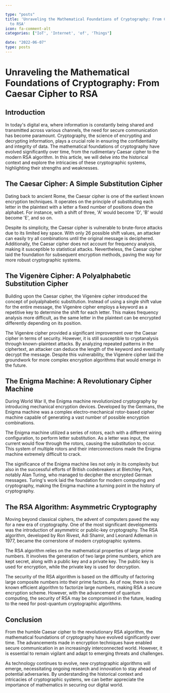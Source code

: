 ```yaml
---

type: "posts"
title: 'Unraveling the Mathematical Foundations of Cryptography: From Caesar Cipher
  to RSA'
icon: fa-comment-alt
categories: ["IoT', 'Internet', 'of', 'Things"]

date: "2022-06-07"
type: posts
---
```





# Unraveling the Mathematical Foundations of Cryptography: From Caesar Cipher to RSA

## Introduction

In today's digital era, where information is constantly being shared and transmitted across various channels, the need for secure communication has become paramount. Cryptography, the science of encrypting and decrypting information, plays a crucial role in ensuring the confidentiality and integrity of data. The mathematical foundations of cryptography have evolved significantly over time, from the rudimentary Caesar cipher to the modern RSA algorithm. In this article, we will delve into the historical context and explore the intricacies of these cryptographic systems, highlighting their strengths and weaknesses.

## The Caesar Cipher: A Simple Substitution Cipher

Dating back to ancient Rome, the Caesar cipher is one of the earliest known encryption techniques. It operates on the principle of substituting each letter in the plaintext with a letter a fixed number of positions down the alphabet. For instance, with a shift of three, 'A' would become 'D', 'B' would become 'E', and so on.

Despite its simplicity, the Caesar cipher is vulnerable to brute-force attacks due to its limited key space. With only 26 possible shift values, an attacker can easily try all combinations until the original message is deciphered. Additionally, the Caesar cipher does not account for frequency analysis, making it susceptible to statistical attacks. Nevertheless, the Caesar cipher laid the foundation for subsequent encryption methods, paving the way for more robust cryptographic systems.

## The Vigenère Cipher: A Polyalphabetic Substitution Cipher

Building upon the Caesar cipher, the Vigenère cipher introduced the concept of polyalphabetic substitution. Instead of using a single shift value for the entire message, the Vigenère cipher employs a keyword as a repetitive key to determine the shift for each letter. This makes frequency analysis more difficult, as the same letter in the plaintext can be encrypted differently depending on its position.

The Vigenère cipher provided a significant improvement over the Caesar cipher in terms of security. However, it is still susceptible to cryptanalysis through known-plaintext attacks. By analyzing repeated patterns in the ciphertext, an attacker can deduce the length of the keyword and eventually decrypt the message. Despite this vulnerability, the Vigenère cipher laid the groundwork for more complex encryption algorithms that would emerge in the future.

## The Enigma Machine: A Revolutionary Cipher Machine

During World War II, the Enigma machine revolutionized cryptography by introducing mechanical encryption devices. Developed by the Germans, the Enigma machine was a complex electro-mechanical rotor-based cipher machine capable of generating a vast number of possible encryption combinations.

The Enigma machine utilized a series of rotors, each with a different wiring configuration, to perform letter substitution. As a letter was input, the current would flow through the rotors, causing the substitution to occur. This system of multiple rotors and their interconnections made the Enigma machine extremely difficult to crack.

The significance of the Enigma machine lies not only in its complexity but also in the successful efforts of British codebreakers at Bletchley Park, notably Alan Turing, who managed to decipher the encrypted German messages. Turing's work laid the foundation for modern computing and cryptography, making the Enigma machine a turning point in the history of cryptography.

## The RSA Algorithm: Asymmetric Cryptography

Moving beyond classical ciphers, the advent of computers paved the way for a new era of cryptography. One of the most significant developments was the introduction of asymmetric or public-key cryptography. The RSA algorithm, developed by Ron Rivest, Adi Shamir, and Leonard Adleman in 1977, became the cornerstone of modern cryptographic systems.

The RSA algorithm relies on the mathematical properties of large prime numbers. It involves the generation of two large prime numbers, which are kept secret, along with a public key and a private key. The public key is used for encryption, while the private key is used for decryption.

The security of the RSA algorithm is based on the difficulty of factoring large composite numbers into their prime factors. As of now, there is no known efficient algorithm to factorize large numbers, making RSA a secure encryption scheme. However, with the advancement of quantum computing, the security of RSA may be compromised in the future, leading to the need for post-quantum cryptographic algorithms.

## Conclusion

From the humble Caesar cipher to the revolutionary RSA algorithm, the mathematical foundations of cryptography have evolved significantly over time. The advancements made in encryption techniques have enabled secure communication in an increasingly interconnected world. However, it is essential to remain vigilant and adapt to emerging threats and challenges.

As technology continues to evolve, new cryptographic algorithms will emerge, necessitating ongoing research and innovation to stay ahead of potential adversaries. By understanding the historical context and intricacies of cryptographic systems, we can better appreciate the importance of mathematics in securing our digital world.